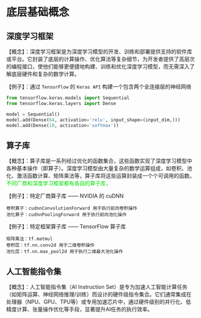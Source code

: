 # 底层基础概念

## 深度学习框架

【概念】：深度学习框架是为深度学习模型的开发、训练和部署提供支持的软件库或平台。它封装了底层的计算操作、优化算法等复杂细节，为开发者提供了高层次的编程接口，使他们能够更便捷地构建、训练和优化深度学习模型，而无需深入了解底层硬件和复杂的数学计算。

【例子】：通过 `TensorFlow` 的 `Keras API` 构建一个包含两个全连接层的神经网络

```python
from tensorflow.keras.models import Sequential
from tensorflow.keras.layers import Dense

model = Sequential()
model.add(Dense(64, activation='relu', input_shape=(input_dim,)))
model.add(Dense(10, activation='softmax'))
```

## 算子库

【概念】：算子库是一系列经过优化的函数集合，这些函数实现了深度学习模型中各种基本操作（即算子）。深度学习模型由大量复杂的数学运算组成，如卷积、池化、激活函数计算、矩阵乘法等，算子库将这些运算封装成一个个可调用的函数。<font color="honydew">不同厂商和深度学习框架都有各自的算子库，</font>

【例子】：特定厂商算子库 —— NVIDIA 的 cuDNN

```
卷积算子：cudnnConvolutionForward 用于执行前向卷积操作
池化算子：cudnnPoolingForward 用于执行前向池化操作
```

【例子】：特定框架算子库 —— TensorFlow 算子库

```
矩阵乘法：tf.matmul
卷积层：tf.nn.conv2d 用于二维卷积操作
池化层：tf.nn.max_pool2d 用于执行二维最大池化操作
```

## 人工智能指令集

【概念】：人工智能指令集（AI Instruction Set）是专为加速人工智能计算任务（如矩阵运算、神经网络推理/训练）而设计的硬件级指令集合。它们通常集成在处理器（NPU、GPU、TPU等）或专用加速芯片中，通过硬件级别的并行化、低精度计算、张量操作优化等手段，显著提升AI任务的执行效率。